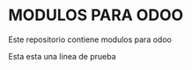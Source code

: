 MODULOS PARA ODOO
=================

Este repositorio contiene modulos para odoo

Esta esta una linea de prueba
